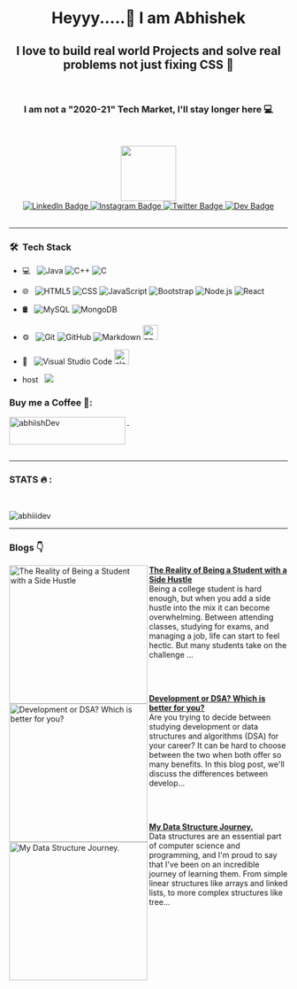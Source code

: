 <h1 align="center">Heyyy.....👋  I am Abhishek </h1>
<h2 align="center"> I love to build real world Projects and solve real problems not just fixing CSS 📝 </h2>
<br>
<h3 align="center"> I am not a "2020-21" Tech Market, I'll stay longer here  💻 </h3>
<br>
<br>

<div id="header" align="center">
  <img src="https://media.giphy.com/media/M9gbBd9nbDrOTu1Mqx/giphy.gif" width="100"/>
 <div id="badges">
  <a href="https://www.linkedin.com/in/abhiiidev" target="blank">
    <img src="https://img.shields.io/badge/LinkedIn-blue?style=for-the-badge&logo=linkedin&logoColor=white" alt="LinkedIn Badge"/>
  </a>
  <a href="your-youtube-URL">
    <img src="https://img.shields.io/badge/Instagram-red?style=for-the-badge&logo=instagram&logoColor=white" alt="Instagram Badge"/>
  </a>
  <a href="https://twitter.com/abhiiidev" target="blank">
    <img src="https://img.shields.io/badge/Twitter-blue?style=for-the-badge&logo=twitter&logoColor=white" alt="Twitter Badge"/>
  </a>
   <a href="https://dev.to/abhiiidev" target="blank">
    <img src="https://img.shields.io/badge/Dev-pink?style=for-the-badge&logo=dev.to&logoColor=white" alt="Dev Badge"/>
  </a>
</div>
</div>

<br>



</p>
<hr>

<h3> 🛠 &nbsp;Tech Stack</h3>

- 💻 &nbsp;
  ![Java](https://img.shields.io/badge/-Java-333333?style=flat&logo=Java&logoColor=007396)
  ![C++](https://img.shields.io/badge/-C++-333333?style=flat&logo=C%2B%2B&logoColor=00599C)
    ![C](https://img.shields.io/badge/-C-333333?style=flat&logo=C%2B%2B&logoColor=00599C)

- 🌐 &nbsp;
  ![HTML5](https://img.shields.io/badge/-HTML5-333333?style=flat&logo=HTML5)
  ![CSS](https://img.shields.io/badge/-CSS-333333?style=flat&logo=CSS3&logoColor=1572B6)
  ![JavaScript](https://img.shields.io/badge/-JavaScript-333333?style=flat&logo=javascript)
  ![Bootstrap](https://img.shields.io/badge/-Bootstrap-333333?style=flat&logo=bootstrap&logoColor=563D7C)
  ![Node.js](https://img.shields.io/badge/-Node.js-333333?style=flat&logo=node.js)
  ![React](https://img.shields.io/badge/-React-333333?style=flat&logo=react)
- 🛢 &nbsp;
  ![MySQL](https://img.shields.io/badge/-MySQL-333333?style=flat&logo=mysql)
  ![MongoDB](https://img.shields.io/badge/-MongoDB-333333?style=flat&logo=mongodb)
- ⚙️ &nbsp;
  ![Git](https://img.shields.io/badge/-Git-333333?style=flat&logo=git)
  ![GitHub](https://img.shields.io/badge/-GitHub-333333?style=flat&logo=github)
  ![Markdown](https://img.shields.io/badge/-Markdown-333333?style=flat&logo=markdown)
    <img src="https://cdn.jsdelivr.net/gh/devicons/devicon/icons/npm/npm-original-wordmark.svg" height="27" alt="npm logo"  />
- 🔧 &nbsp;
  ![Visual Studio Code](https://img.shields.io/badge/-Visual%20Studio%20Code-333333?style=flat&logo=visual-studio-code&logoColor=007ACC)
    <img src="https://cdn.jsdelivr.net/gh/devicons/devicon/icons/slack/slack-original.svg" height="27" alt="slack logo"  />
- host &nbsp;
  <img src="http://img.shields.io/badge/-Vercel-black?style=flat&logo=vercel&logoColor=white">





<h3 align="left">Buy me a Coffee 🤝:</h3>
<p>
  
  <a href="https://www.buymeacoffee.com/abhiishDev"> &nbsp; <img align="left" src="https://cdn.buymeacoffee.com/buttons/v2/default-yellow.png" height="50" width="210" alt="abhiishDev" /></a></p><br><br>
  <hr>


<h3 align="left">  STATS 🔥 : </h3>



&nbsp;

 <img align="center" src="https://github-readme-streak-stats.herokuapp.com/?user=abhiiidev&](https://github-readme-stats.vercel.app/api/top-langs/?username=abhiiidev&layout=compact&theme=vision-friendly-dark" alt="abhiiidev" />

 
<p>

<hr>
</p>
<p>
<h3>  Blogs 👇 </h3>
<!-- HASHNODE_BLOG:START -->
<p align="left">
<a href="https://abhiiikeblogs.hashnode.dev//the-reality-of-being-a-student-with-a-side-hustle" title="The Reality of Being a Student with a Side Hustle"><img src="https://cdn.hashnode.com/res/hashnode/image/stock/unsplash/4-EeTnaC1S4/upload/46751fe9e7eefb207370c3b04af27aff.jpeg" alt="The Reality of Being a Student with a Side Hustle" width="250px" align="left" /></a>
<a href="https://abhiiikeblogs.hashnode.dev//the-reality-of-being-a-student-with-a-side-hustle" title="The Reality of Being a Student with a Side Hustle"><strong>The Reality of Being a Student with a Side Hustle</strong></a>
<br/> Being a college student is hard enough, but when you add a side hustle into the mix it can become overwhelming. Between attending classes, studying for exams, and managing a job, life can start to feel hectic. But many students take on the challenge ... </p> <br/> <br/>
<p align="left">
<a href="https://abhiiikeblogs.hashnode.dev//development-or-dsa-which-is-better-for-you" title="Development or DSA? Which is better for you?"><img src="https://cdn.hashnode.com/res/hashnode/image/stock/unsplash/m_HRfLhgABo/upload/bee36d790fa51b7ddc198527a76b3594.jpeg" alt="Development or DSA? Which is better for you?" width="250px" align="left" /></a>
<a href="https://abhiiikeblogs.hashnode.dev//development-or-dsa-which-is-better-for-you" title="Development or DSA? Which is better for you?"><strong>Development or DSA? Which is better for you?</strong></a>
<br/> Are you trying to decide between studying development or data structures and algorithms (DSA) for your career? It can be hard to choose between the two when both offer so many benefits. In this blog post, we'll discuss the differences between develop... </p> <br/> <br/>
<p align="left">
<a href="https://abhiiikeblogs.hashnode.dev//my-data-structure-journey" title="My Data Structure Journey."><img src="https://cdn.hashnode.com/res/hashnode/image/upload/v1670603911630/CNPh_XIfd.jpeg" alt="My Data Structure Journey." width="250px" align="left" /></a>
<a href="https://abhiiikeblogs.hashnode.dev//my-data-structure-journey" title="My Data Structure Journey."><strong>My Data Structure Journey.</strong></a>
<br/> Data structures are an essential part of computer science and programming, and I'm proud to say that I've been on an incredible journey of learning them. From simple linear structures like arrays and linked lists, to more complex structures like tree... </p> <br/> <br/>
<!-- HASHNODE_BLOG:END -->

</p>
<br> <br><br>


